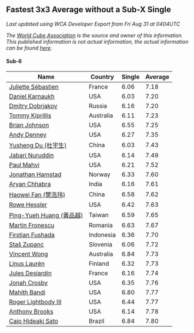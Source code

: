 ## Fastest 3x3 Average without a Sub-X Single

*Last updated using WCA Developer Export from Fri Aug 31 at 0404UTC*

*The [World Cube Association](https://www.worldcubeassociation.org) is the source and owner of this information. This published information is not actual information, the actual information can be found [here](https://www.worldcubeassociation.org/results).*

#### Sub-6
|Name|Country|Single|Average|
|--|--|--|--|
|[Juliette Sébastien](https://www.worldcubeassociation.org/persons/2014SEBA01)|France|6.06|7.18|
|[Daniel Karnaukh](https://www.worldcubeassociation.org/persons/2014KARN02)|USA|6.03|7.20|
|[Dmitry Dobrjakov](https://www.worldcubeassociation.org/persons/2011DOBR01)|Russia|6.16|7.20|
|[Tommy Kiprillis](https://www.worldcubeassociation.org/persons/2014KIPR01)|Australia|6.11|7.23|
|[Brian Johnson](https://www.worldcubeassociation.org/persons/2013JOHN10)|USA|6.55|7.25|
|[Andy Denney](https://www.worldcubeassociation.org/persons/2013DENN01)|USA|6.27|7.35|
|[Yusheng Du (杜宇生)](https://www.worldcubeassociation.org/persons/2015DUYU01)|China|6.03|7.43|
|[Jabari Nuruddin](https://www.worldcubeassociation.org/persons/2014NURU01)|USA|6.14|7.49|
|[Paul Mahvi](https://www.worldcubeassociation.org/persons/2012MAHV01)|USA|6.21|7.52|
|[Jonathan Hamstad](https://www.worldcubeassociation.org/persons/2011HAMS01)|Norway|6.33|7.60|
|[Aryan Chhabra](https://www.worldcubeassociation.org/persons/2015CHHA03)|India|6.16|7.61|
|[Haowei Fan (樊浩玮)](https://www.worldcubeassociation.org/persons/2009FANH01)|China|6.58|7.62|
|[Rowe Hessler](https://www.worldcubeassociation.org/persons/2007HESS01)|USA|6.42|7.63|
|[Ping-Yueh Huang (黃品越)](https://www.worldcubeassociation.org/persons/2012HUAN12)|Taiwan|6.59|7.65|
|[Martin Fronescu](https://www.worldcubeassociation.org/persons/2013FRON01)|Romania|6.63|7.67|
|[Firstian Fushada](https://www.worldcubeassociation.org/persons/2015FUSH01)|Indonesia|6.36|7.70|
|[Staš Zupanc](https://www.worldcubeassociation.org/persons/2014ZUPA01)|Slovenia|6.06|7.72|
|[Vincent Wong](https://www.worldcubeassociation.org/persons/2014WONG08)|Australia|6.84|7.73|
|[Linus Laurén](https://www.worldcubeassociation.org/persons/2016LAUR01)|Finland|6.32|7.73|
|[Jules Desjardin](https://www.worldcubeassociation.org/persons/2010DESJ01)|France|6.16|7.74|
|[Jonah Crosby](https://www.worldcubeassociation.org/persons/2012CROS01)|USA|6.35|7.76|
|[Mahith Bandi](https://www.worldcubeassociation.org/persons/2014BAND04)|USA|6.80|7.77|
|[Roger Lightbody III](https://www.worldcubeassociation.org/persons/2016LIGH01)|USA|6.44|7.77|
|[Anthony Brooks](https://www.worldcubeassociation.org/persons/2008SEAR01)|USA|6.14|7.78|
|[Caio Hideaki Sato](https://www.worldcubeassociation.org/persons/2016SATO01)|Brazil|6.84|7.80|
